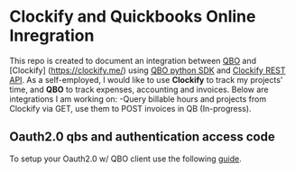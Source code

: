 # Clockify and Quickbooks Online Inregration
This repo is created to document an integration between [QBO](https://quickbooks.intuit.com) and [Clockify] (https://clockify.me/) using [QBO python SDK](https://developer.intuit.com/app/developer/qbo/docs/develop/sdks-and-samples-collections/python) and [Clockify REST API](https://docs.developer.clockify.me/). As a self-employed, I would like to use **Clockify** to track my projects' time, and **QBO** to track expenses, accounting and invoices. 
Below are integrations I am working on:
-Query billable hours and projects from Clockify via GET, use them to POST invoices in QB (In-progress).
## Oauth2.0 qbs and authentication access code
To setup your Oauth2.0 w/ QBO client use the following [guide](https://developer.intuit.com/app/developer/qbo/docs/develop/authentication-and-authorization/oauth-2.0).

